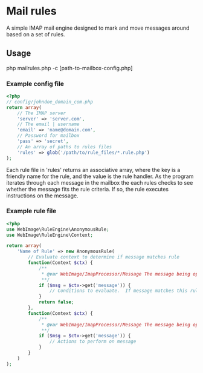 # Mail rules
A simple IMAP mail engine designed to mark and move messages around based on a set of rules.

## Usage

php mailrules.php -c [path-to-mailbox-config.php]

### Example config file

```php
<?php
// config/johndoe_domain_com.php
return array(
    // The IMAP server
	'server' => 'server.com',
    // The email | username
	'email' => 'name@domain.com',
    // Password for mailbox
	'pass' => 'secret',
    // An array of paths to rules files
	'rules' => glob('/path/to/rule_files/*.rule.php')
);
```

Each rule file in 'rules' returns an associative array, where the key is a friendly name for the rule, and the value is the rule handler.  As the program iterates through each message in the mailbox the each rules checks to see whether the message fits the rule criteria.  If so, the rule executes instructions on the message.

### Example rule file

```php
<?php
use WebImage\RuleEngine\AnonymousRule;
use WebImage\RuleEngine\Context;

return array(
	'Name of Rule' => new AnonymousRule(
        // Evaluate context to determine if message matches rule
		function(Context $ctx) {
            /**
             * @var WebImage/ImapProcessor/Message The message being operated on
             **/
			if ($msg = $ctx->get('message')) {
				// Conditions to evaluate.  If message matches this rule return true
			}
			return false;
		},
		function(Context $ctx) {
            /**
             * @var WebImage/ImapProcessor/Message The message being operated on
             **/
			if ($msg = $ctx->get('message')) {
				// Actions to perform on message
			}
		}
	)
);
```